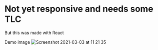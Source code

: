 # Not yet responsive and needs some TLC


But this was made with React 


Demo image 
![Screenshot 2021-03-03 at 11 21 35](https://user-images.githubusercontent.com/79910714/110549684-1e84b800-813b-11eb-84e4-35f73d5f0994.png)
